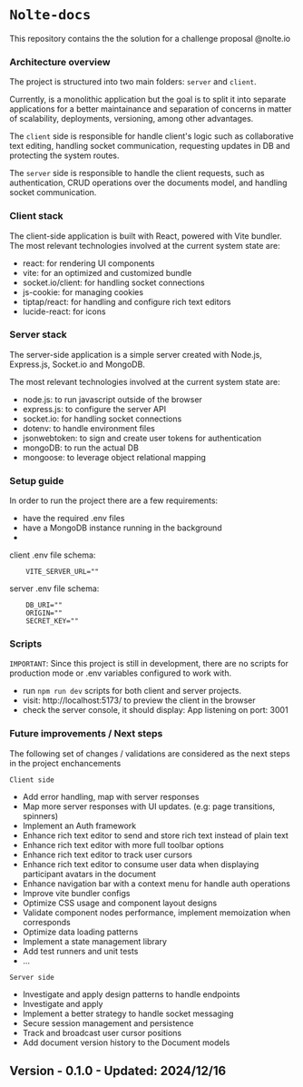 # `Nolte-docs`

This repository contains the the solution for a challenge proposal @nolte.io

### Architecture overview

The project is structured into two main folders: `server` and `client`.

Currently, is a monolithic application but the goal is to split it into separate applications for a better maintainance and separation of concerns in matter of scalability, deployments, versioning, among other advantages.

The `client` side is responsible for handle client's logic such as collaborative text editing, handling socket communication, requesting updates in DB and protecting the system routes.

The `server` side is responsible to handle the client requests, such as authentication, CRUD operations over the documents model, and handling socket communication.

### Client stack

The client-side application is built with React, powered with Vite bundler. The most relevant technologies involved at the current system state are:

- react: for rendering UI components
- vite: for an optimized and customized bundle
- socket.io/client: for handling socket connections
- js-cookie: for managing cookies
- tiptap/react: for handling and configure rich text editors
- lucide-react: for icons

### Server stack

The server-side application is a simple server created with Node.js, Express.js, Socket.io and MongoDB.

The most relevant technologies involved at the current system state are:

- node.js: to run javascript outside of the browser
- express.js: to configure the server API
- socket.io: for handling socket connections
- dotenv: to handle environment files
- jsonwebtoken: to sign and create user tokens for authentication
- mongoDB: to run the actual DB
- mongoose: to leverage object relational mapping

### Setup guide

In order to run the project there are a few requirements:

- have the required .env files
- have a MongoDB instance running in the background
-

client .env file schema:

```
    VITE_SERVER_URL=""
```

server .env file schema:

```
    DB_URI=""
    ORIGIN=""
    SECRET_KEY=""

```

### Scripts

`IMPORTANT`: Since this project is still in development, there are no
scripts for production mode or .env variables configured to work with.

- run `npm run dev` scripts for both client and server projects.
- visit: http://localhost:5173/ to preview the client in the browser
- check the server console, it should display: App listening on port: 3001

### Future improvements / Next steps

The following set of changes / validations are considered as the next steps in the project enchancements

`Client side`

- Add error handling, map with server responses
- Map more server responses with UI updates. (e.g: page transitions, spinners)
- Implement an Auth framework
- Enhance rich text editor to send and store rich text instead of plain text
- Enhance rich text editor with more full toolbar options
- Enhance rich text editor to track user cursors
- Enhance rich text editor to consume user data when displaying participant avatars in the document
- Enhance navigation bar with a context menu for handle auth operations
- Improve vite bundler configs
- Optimize CSS usage and component layout designs
- Validate component nodes performance, implement memoization when corresponds
- Optimize data loading patterns
- Implement a state management library
- Add test runners and unit tests
- ...

`Server side`

- Investigate and apply design patterns to handle endpoints
- Investigate and apply
- Implement a better strategy to handle socket messaging
- Secure session management and persistence
- Track and broadcast user cursor positions
- Add document version history to the Document models

## Version - 0.1.0 - Updated: 2024/12/16

